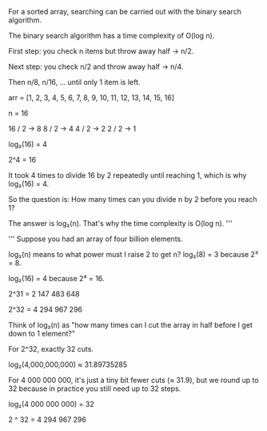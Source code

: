 For a sorted array, searching can be carried out
with the binary search algorithm.

The binary search algorithm has a time complexity of O(log n).

First step: you check n items but throw away half → n/2.

Next step: you check n/2 and throw away half → n/4.

Then n/8, n/16, … until only 1 item is left.

arr = [1, 2, 3, 4, 5, 6, 7, 8, 9, 10, 11, 12, 13, 14, 15, 16]

n = 16

16 / 2 -> 8
8 / 2 -> 4
4 / 2 -> 2
2 / 2 -> 1

log₂(16) = 4

2^4 = 16

It took 4 times to divide 16 by 2 repeatedly until reaching
1, which is why log₂(16) = 4.

So the question is:
How many times can you divide n by 2 before you reach 1?

The answer is log₂(n).
That's why the time complexity is O(log n).
'''

'''
Suppose you had an array of four billion elements.

log₂(n) means to what power must I raise 2 to get n?
log₂(8) = 3 because 2³ = 8.

log₂(16) = 4 because 2⁴ = 16.

2^31 = 2 147 483 648

2^32 = 4 294 967 296

Think of log₂(n) as "how many times can I cut the
array in half before I get down to 1 element?"

For 2^32, exactly 32 cuts.

log₂(4,000,000,000) ≈ 31.89735285

For 4 000 000 000, it's just a tiny bit fewer cuts (≈ 31.9),
but we round up to 32 because in practice you still need up
to 32 steps.

log₂(4 000 000 000) = 32

2 ^ 32 = 4 294 967 296